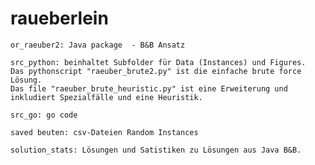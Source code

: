 # raueberlein

    or_raeuber2: Java package  - B&B Ansatz
    
    src_python: beinhaltet Subfolder für Data (Instances) und Figures. 
    Das pythonscript "raeuber_brute2.py" ist die einfache brute force Lösung. 
    Das file "raeuber_brute_heuristic.py" ist eine Erweiterung und inkludiert Spezialfälle und eine Heuristik.
    
    src_go: go code 

    saved beuten: csv-Dateien Random Instances

    solution_stats: Lösungen und Satistiken zu Lösungen aus Java B&B.